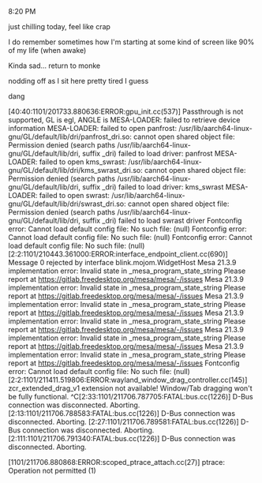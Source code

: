 8:20 PM

just chilling today, feel like crap

I do remember sometimes how I'm starting at some kind of screen like 90% of my life (when awake)

Kinda sad... return to monke

nodding off as I sit here pretty tired I guess

dang

[40:40:1101/201733.880636:ERROR:gpu_init.cc(537)] Passthrough is not supported, GL is egl, ANGLE is 
MESA-LOADER: failed to retrieve device information
MESA-LOADER: failed to open panfrost: /usr/lib/aarch64-linux-gnu/GL/default/lib/dri/panfrost_dri.so: cannot open shared object file: Permission denied (search paths /usr/lib/aarch64-linux-gnu/GL/default/lib/dri, suffix _dri)
failed to load driver: panfrost
MESA-LOADER: failed to open kms_swrast: /usr/lib/aarch64-linux-gnu/GL/default/lib/dri/kms_swrast_dri.so: cannot open shared object file: Permission denied (search paths /usr/lib/aarch64-linux-gnu/GL/default/lib/dri, suffix _dri)
failed to load driver: kms_swrast
MESA-LOADER: failed to open swrast: /usr/lib/aarch64-linux-gnu/GL/default/lib/dri/swrast_dri.so: cannot open shared object file: Permission denied (search paths /usr/lib/aarch64-linux-gnu/GL/default/lib/dri, suffix _dri)
failed to load swrast driver
Fontconfig error: Cannot load default config file: No such file: (null)
Fontconfig error: Cannot load default config file: No such file: (null)
Fontconfig error: Cannot load default config file: No such file: (null)
[2:2:1101/210443.361000:ERROR:interface_endpoint_client.cc(690)] Message 0 rejected by interface blink.mojom.WidgetHost
Mesa 21.3.9 implementation error: Invalid state in _mesa_program_state_string
Please report at https://gitlab.freedesktop.org/mesa/mesa/-/issues
Mesa 21.3.9 implementation error: Invalid state in _mesa_program_state_string
Please report at https://gitlab.freedesktop.org/mesa/mesa/-/issues
Mesa 21.3.9 implementation error: Invalid state in _mesa_program_state_string
Please report at https://gitlab.freedesktop.org/mesa/mesa/-/issues
Mesa 21.3.9 implementation error: Invalid state in _mesa_program_state_string
Please report at https://gitlab.freedesktop.org/mesa/mesa/-/issues
Mesa 21.3.9 implementation error: Invalid state in _mesa_program_state_string
Please report at https://gitlab.freedesktop.org/mesa/mesa/-/issues
Mesa 21.3.9 implementation error: Invalid state in _mesa_program_state_string
Please report at https://gitlab.freedesktop.org/mesa/mesa/-/issues
Fontconfig error: Cannot load default config file: No such file: (null)
[2:2:1101/211411.519806:ERROR:wayland_window_drag_controller.cc(145)] zcr_extended_drag_v1 extension not available! Window/Tab dragging won't be fully functional.
^C[2:33:1101/211706.787705:FATAL:bus.cc(1226)] D-Bus connection was disconnected. Aborting.
[2:13:1101/211706.788583:FATAL:bus.cc(1226)] D-Bus connection was disconnected. Aborting.
[2:27:1101/211706.789581:FATAL:bus.cc(1226)] D-Bus connection was disconnected. Aborting.
[2:111:1101/211706.791340:FATAL:bus.cc(1226)] D-Bus connection was disconnected. Aborting.

[1101/211706.880868:ERROR:scoped_ptrace_attach.cc(27)] ptrace: Operation not permitted (1)